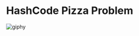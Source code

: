 # HashCode Pizza Problem
![giphy](https://user-images.githubusercontent.com/62868878/107191557-569cbc00-6a12-11eb-8a88-a0a67ef8462b.gif)
